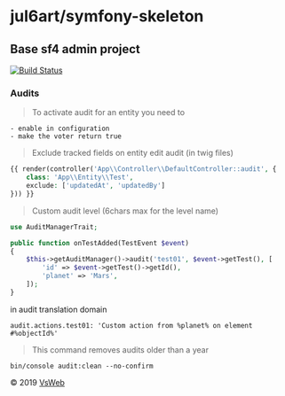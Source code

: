 jul6art/symfony-skeleton
==
Base sf4 admin project
-

[![Build Status](https://jenkins.vsweb.be/buildStatus/icon?job=Symfony+skeleton)](https://jenkins.vsweb.be/job/Symfony%20skeleton/)

### Audits

> To activate audit for an entity you need to

    - enable in configuration
    - make the voter return true
    
> Exclude tracked fields on entity edit audit  (in twig  files)

```php
{{ render(controller('App\\Controller\\DefaultController::audit', {
    class: 'App\\Entity\\Test',
    exclude: ['updatedAt', 'updatedBy']
})) }}
```    
> Custom audit level (6chars max for the level name)

```php
use AuditManagerTrait;

public function onTestAdded(TestEvent $event)
{
    $this->getAuditManager()->audit('test01', $event->getTest(), [
        'id' => $event->getTest()->getId(),
        'planet' => 'Mars',
    ]);
}
```

in audit translation domain

    audit.actions.test01: 'Custom action from %planet% on element #%objectId%'

> This command removes audits older than a year

    bin/console audit:clean --no-confirm

&copy; 2019 [VsWeb](https://vsweb.be)